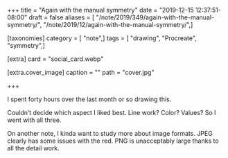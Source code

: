 +++
title = "Again with the manual symmetry"
date = "2019-12-15 12:37:51-08:00"
draft = false
aliases = [ "/note/2019/349/again-with-the-manual-symmetry/", "/note/2019/12/again-with-the-manual-symmetry/",]

[taxonomies]
category = [ "note",]
tags = [ "drawing", "Procreate", "symmetry",]

[extra]
card = "social_card.webp"

[extra.cover_image]
caption = ""
path = "cover.jpg"

+++

I spent forty hours over the last month or so drawing this.

Couldn’t decide which aspect I liked best. Line work? Color? Values? So
I went with all three.

On another note, I kinda want to study more about image formats. JPEG
clearly has some issues with the red. PNG is unacceptably large thanks
to all the detail work.